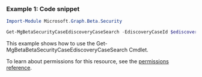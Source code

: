### Example 1: Code snippet

```powershellImport-Module Microsoft.Graph.Beta.Security

Get-MgBetaSecurityCaseEdiscoveryCaseSearch -EdiscoveryCaseId $ediscoveryCaseId -EdiscoverySearchId $ediscoverySearchId
```
This example shows how to use the Get-MgBetaBetaSecurityCaseEdiscoveryCaseSearch Cmdlet.
To learn about permissions for this resource, see the [permissions reference](/graph/permissions-reference).

